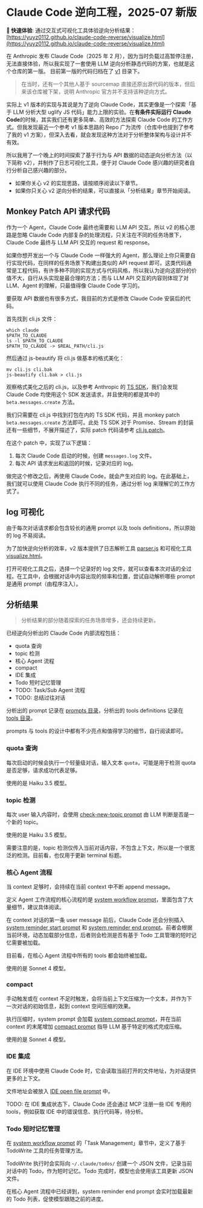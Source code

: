 # Claude Code 逆向工程，2025-07 新版

**🚀 快速体验**: 通过交互式可视化工具体验逆向分析结果：[https://yuyz0112.github.io/claude-code-reverse/visualize.html](https://yuyz0112.github.io/claude-code-reverse/visualize.html)

在 Anthropic 发布 Claude Code（2025 年 2 月），因为当时负载过高暂停注册，无法直接体验，所以我实现了一套使用 LLM 逆向分析静态代码的方案，也就是这个仓库的第一版。
目前第一版的代码归档在了 [v1](./v1) 目录下。

> 在当时，还有一个其他人基于 sourcemap 直接还原出源代码的版本，但后来该仓库被下架，说明 Anthropic 官方并不支持该种逆向方式。

实际上 v1 版本的实现与其说是为了逆向 Claude Code，其实更像是一个探索「基于 LLM 分析大型 uglify JS 代码」能力上限的实验。在**有条件实际运行 Claude Code**的时候，其实我们还有更多简单、高效的方法探索 Claude Code 的工作方式。但我发现最近一个参考 v1 版本思路的 Repo 广为流传（仓库中也提到了参考了我的 v1 方案），但深入去看，就会发现这种方法对于分析整体架构与设计并不有效。

所以我用了一个晚上的时间探索了基于行为与 API 数据的动态逆向分析方法（以下简称 v2），并制作了日志可视化工具，便于对 Claude Code 感兴趣的研究者自行分析自己感兴趣的部分。

- 如果你关心 v2 的实现思路，请按顺序阅读以下章节。
- 如果你只关心 v2 逆向分析的结果，可以直接从「分析结果」章节开始阅读。

## Monkey Patch API 请求代码

作为一个 Agent，Claude Code 最终也需要和 LLM API 交互。所以 v2 的核心思路是忽略 Claude Code 内部复杂的处理流程，只关注在不同的任务场景下，Claude Code 最终与 LLM API 交互的 request 和 response。

如果你想开发出一个与 Claude Code 一样强大的 Agent，那么理论上你只需要自行实现代码，在同样的任务场景下构建出类似的 API request 即可。这类代码通常是工程代码，有许多种不同的实现方式与代码风格，所以我认为逆向这部分的价值不大，自行从头实现是最合理的方法；而与 LLM API 交互的内容则体现了对 LLM、Agent 的理解，只最值得像 Claude Code 学习的。

要获取 API 数据也有很多方式，我目前的方式是修改 Claude Code 安装后的代码。

首先找到 cli.js 文件：

```shell
which claude
$PATH_TO_CLAUDE
ls -l $PATH_TO_CLAUDE
$PATH_TO_CLAUDE -> $REAL_PATH/cli.js
```

然后通过 js-beautify 将 cli.js 做基本的格式美化：

```shell
mv cli.js cli.bak
js-beautify cli.bak > cli.js
```

观察格式美化之后的 cli.js，以及参考 Anthropic 的 [TS SDK](https://github.com/anthropics/anthropic-sdk-typescript)，我们会发现 Claude Code 均使用这个 SDK 发送请求，并且使用的都是其中的 `beta.messages.create` 方法。

我们只需要在 cli.js 中找到打包在内的 TS SDK 代码，并且 monkey patch `beta.messages.create` 方法即可。此处 TS SDK 对于 Promise、Stream 的封装还有一些细节，不展开描述了，实际 patch 代码请参考 [cli.js.patch](./cli.js.patch)。

在这个 patch 中，实现了以下逻辑：

1. 每次 Claude Code 启动的时候，创建 `messages.log` 文件。
2. 每次 API 请求发出和返回的时候，记录对应的 log。

做完这个修改之后，再使用 Claude Code，就会产生对应的 log。在此基础上，我们就可以使用 Claude Code 执行不同的任务，通过分析 log 来理解它的工作方式了。

## log 可视化

由于每次对话请求都会包含较长的通用 prompt 以及 tools definitions，所以原始的 log 不易阅读。

为了加快逆向分析的效率，v2 版本提供了日志解析工具 [parser.js](./parser.js) 和可视化工具 [visualize.html](./visualize.html)。

打开可视化工具之后，选择一个记录好的 log 文件，就可以查看本次对话的全过程。在工具中，会根据对话中内容出现的频率和位置，尝试自动解析哪些 prompt 是通用 prompt（由程序注入）。

## 分析结果

> 分析结果的部分随着探索的任务场景增多，还会持续更新。

已经逆向分析出的 Claude Code 内部流程包括：

- quota 查询
- topic 检测
- 核心 Agent 流程
- compact
- IDE 集成
- Todo 短时记忆管理
- TODO: Task/Sub Agent 流程
- TODO: 总结过往对话

分析出的 prompt 记录在 [prompts 目录](./results/prompts/)，分析出的 tools definitions 记录在 [tools 目录](./results/tools/)。

prompts 与 tools 的设计中都有不少亮点和值得学习的细节，自行阅读即可。

### quota 查询

每次启动的时候会执行一个轻量级对话，输入文本 `quota`，可能是用于检测 quota 是否足够，请求成功代表足够。

使用的是 Haiku 3.5 模型。

### topic 检测

每次 user 输入内容时，会使用 [check-new-topic prompt](./results/prompts/check-new-topic.prompt.md) 由 LLM 判断是否是一个新的 topic。

使用的是 Haiku 3.5 模型。

需要注意的是，topic 检测仅传入当前对话内容，不包含上下文，所以是一个很宽泛的检测。目前看，也仅用于更新 terminal 标题。

### 核心 Agent 流程

当 context 足够时，会持续在当前 context 中不断 append message。

定义 Agent 工作流程的核心流程的是 [system workflow prompt](./results/prompts/system-workflow.prompt.md)，里面包含了大量细节，建议具体阅读。

在 context 对话的第一条 user message 前后，Claude Code 还会分别插入 [system reminder start prompt](./results/prompts/system-reminder-start.prompt.md) 和 [system reminder end prompt](./results/prompts/system-reminder-end.prompt.md)。前者会根据当前环境，动态加载部分信息，后者则会检测是否有基于 Todo 工具管理的短时记忆需要被加载。

目前看，在核心 Agent 流程中所有的 tools 都会始终被加载。

使用的是 Sonnet 4 模型。

### compact

手动触发或在 context 不足时触发，会将当前上下文压缩为一个文本，并作为下一次对话的初始信息，起到 context 空间压缩的效果。

执行压缩时，system prompt 会加载 [system compact prompt](./results/prompts/system-compact.prompt.md)，并在当前 context 的末尾增加 [compact prompt](./results/prompts/compact.prompt.md) 指导 LLM 基于特定的格式完成压缩。

使用的是 Sonnet 4 模型。

### IDE 集成

在 IDE 环境中使用 Claude Code 时，它会读取当前打开的文件地址，为对话提供更多的上下文。

文件地址会被放入 [IDE open file prompt](./results/prompts/ide-opened-file.prompt.md) 中。

TODO: 在 IDE 集成状态下，Claude Code 还会通过 MCP 注册一些 IDE 专用的 tools，例如获取 IDE 中的错误信息、执行代码等，待分析。

### Todo 短时记忆管理

在 [system workflow prompt](./results/prompts/system-workflow.prompt.md) 的「Task Management」章节中，定义了基于 TodoWrite 工具的任务管理方法。

TodoWrite 执行时会实际向 `~/.claude/todos/` 创建一个 JSON 文件，记录当前对话中的 Todo，作为短时记忆。Todo 完成时，模型也会使用该工具更新 JSON 文件。

在核心 Agent 流程中已经讲到，system reminder end prompt 会实时加载最新的 Todo 列表，促使模型跟随之前的进度。
